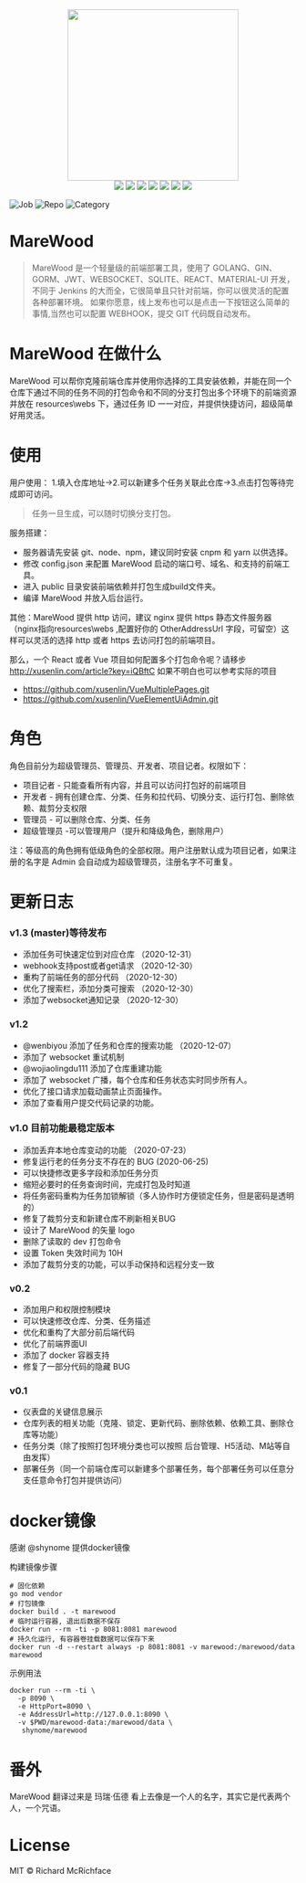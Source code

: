 <div align=center>
<img src="http://xusenlin.com/assets/images/marewood/logo.svg" width=300" height="300" />
</div>
<div align=center>
<img src="https://img.shields.io/badge/golang-1.12-blue"/>
<img src="https://img.shields.io/badge/gin-1.4.0-lightBlue"/>
<img src="https://img.shields.io/badge/jwt go-3.2.0-lightBlue"/>
<img src="https://img.shields.io/badge/gorm-1.9.11-red"/>
<img src="https://img.shields.io/badge/gorilla websocket-1.42-blue"/>
<img src="https://img.shields.io/badge/react-16.9.0-brightgreen"/>
<img src="https://img.shields.io/badge/material ui-4.9.10-green"/>
</div>

![Job](preview/jobs.png)
![Repo](preview/repo.png)
![Category](preview/category.png)
# MareWood
>MareWood 是一个轻量级的前端部署工具，使用了 GOLANG、GIN、GORM、JWT、WEBSOCKET、SQLITE、REACT、MATERIAL-UI 开发，
不同于 Jenkins 的大而全，它很简单且只针对前端，你可以很灵活的配置各种部署环境。
如果你愿意，线上发布也可以是点击一下按钮这么简单的事情,当然也可以配置 WEBHOOK，提交 GIT 代码既自动发布。


# MareWood 在做什么
MareWood 可以帮你克隆前端仓库并使用你选择的工具安装依赖，并能在同一个仓库下通过不同的任务不同的打包命令和不同的分支打包出多个环境下的前端资源并放在 resources\webs 下，通过任务 ID 一一对应，并提供快捷访问，超级简单好用灵活。


# 使用

用户使用： 1.填入仓库地址->2.可以新建多个任务关联此仓库->3.点击打包等待完成即可访问。
> 任务一旦生成，可以随时切换分支打包。


服务搭建：
- 服务器请先安装 git、node、npm，建议同时安装 cnpm 和 yarn 以供选择。
- 修改 config.json 来配置 MareWood 启动的端口号、域名、和支持的前端工具。
- 进入 public 目录安装前端依赖并打包生成build文件夹。
- 编译 MareWood 并放入后台运行。

其他：MareWood 提供 http 访问，建议 nginx 提供 https 静态文件服务器（nginx指向resources\webs ,配置好你的 OtherAddressUrl 字段，可留空）这样可以灵活的选择 http 或者 https 去访问打包的前端项目。


那么，一个 React 或者 Vue 项目如何配置多个打包命令呢？请移步
http://xusenlin.com/article?key=iQBftC
如果不明白也可以参考实际的项目

- https://github.com/xusenlin/VueMultiplePages.git
- https://github.com/xusenlin/VueElementUiAdmin.git

# 角色

角色目前分为超级管理员、管理员、开发者、项目记者。权限如下：

- 项目记者 - 只能查看所有内容，并且可以访问打包好的前端项目
- 开发者 - 拥有创建仓库、分类、任务和拉代码、切换分支、运行打包、删除依赖、裁剪分支权限
- 管理员 - 可以删除仓库、分类、任务
- 超级管理员 -可以管理用户（提升和降级角色，删除用户）

注：等级高的角色拥有低级角色的全部权限。用户注册默认成为项目记者，如果注册的名字是 Admin 会自动成为超级管理员，注册名字不可重复。

# 更新日志
### v1.3 (master)等待发布
* 添加任务可快速定位到对应仓库 （2020-12-31）
* webhook支持post或者get请求 （2020-12-30）
* 重构了前端任务的部分代码 （2020-12-30）
* 优化了搜索栏，添加分类可搜索 （2020-12-30）
* 添加了websocket通知记录 （2020-12-30）

### v1.2 
* @wenbiyou 添加了任务和仓库的搜索功能 （2020-12-07）
* 添加了 websocket 重试机制
* @wojiaolingdu111 添加了仓库重建功能
* 添加了 websocket 广播，每个仓库和任务状态实时同步所有人。
* 优化了接口请求加载动画禁止页面操作。
* 添加了查看用户提交代码记录的功能。

### v1.0 目前功能最稳定版本
* 添加丢弃本地仓库变动的功能 （2020-07-23）
* 修复运行老的任务分支不存在的 BUG (2020-06-25)
* 可以快捷修改更多字段和添加任务分页
* 缩短必要时的任务查询时间，完成打包及时知道
* 将任务密码重构为任务加锁解锁（多人协作时方便锁定任务，但是密码是透明的）
* 修复了裁剪分支和新建仓库不刷新相关BUG
* 设计了 MareWood 的矢量 logo
* 删除了读取的 dev 打包命令
* 设置 Token 失效时间为 10H
* 添加了裁剪分支的功能，可以手动保持和远程分支一致

### v0.2
* 添加用户和权限控制模块
* 可以快速修改仓库、分类、任务描述
* 优化和重构了大部分前后端代码
* 优化了前端界面UI
* 添加了 docker 容器支持
* 修复了一部分代码的隐藏 BUG

### v0.1
* 仪表盘的关键信息展示
* 仓库列表的相关功能（克隆、锁定、更新代码、删除依赖、依赖工具、删除仓库等功能）
* 任务分类（除了按照打包环境分类也可以按照 后台管理、H5活动、M站等自由发挥）
* 部署任务（同一个前端仓库可以新建多个部署任务，每个部署任务可以任意分支任意命令打包并提供访问）


# docker镜像
感谢 @shynome 提供docker镜像

构建镜像步骤
```
# 固化依赖
go mod vendor
# 打包镜像
docker build . -t marewood
# 临时运行容器, 退出后数据不保存
docker run --rm -ti -p 8081:8081 marewood
# 持久化运行, 有容器卷挂载数据可以保存下来
docker run -d --restart always -p 8081:8081 -v marewood:/marewood/data marewood
```

示例用法
```
docker run --rm -ti \
  -p 8090 \
  -e HttpPort=8090 \
  -e AddressUrl=http://127.0.0.1:8090 \
  -v $PWD/marewood-data:/marewood/data \
   shynome/marewood
```


# 番外

MareWood 翻译过来是 玛瑞·伍德 看上去像是一个人的名字，其实它是代表两个人，一个咒语。



# License

MIT © Richard McRichface
